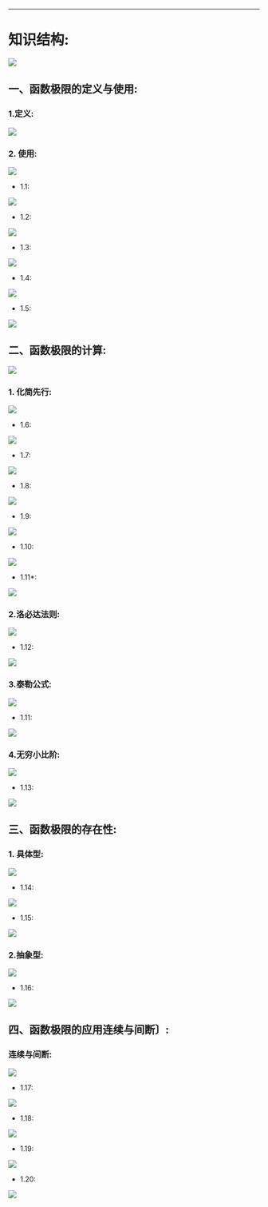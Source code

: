 ---

# 知识结构:[](marginnote3app://note/642989AC-DE0C-4CE6-9653-F4801ECB7B24)

![](https://bu.dusays.com/2023/08/23/64e5a56e0afc9.png)

## 一、函数极限的定义与使用:

### 1.定义:[](marginnote3app://note/20CC957B-FE82-4CBE-91A0-5822E6EAE267)

![](https://bu.dusays.com/2023/08/23/64e5a56fa471f.png)

### 2. 使用:[](marginnote3app://note/E2AB644B-E6D6-4A05-AED5-25610E96A228)

![](https://bu.dusays.com/2023/08/23/64e5a5713970e.png)

- 1.1:[](marginnote3app://note/C95F63E3-43B2-489C-889F-51EC3EFD5AEA)

![](https://bu.dusays.com/2023/08/23/64e5a5729fb7f.png)

- 1.2:[](marginnote3app://note/6EDB20AC-521C-44AF-A8C0-25C3E5AAD802)

![](https://bu.dusays.com/2023/08/23/64e5a573e9031.png)

- 1.3:[](marginnote3app://note/08A3CBDB-EC42-432A-A8BC-E9A417FBEFF3)

![](https://bu.dusays.com/2023/08/23/64e5a575813b2.png)

- 1.4:[](marginnote3app://note/8A3E304D-69E8-46B9-AC2B-DC9573C68B65)

![](https://bu.dusays.com/2023/08/23/64e5a57728f81.png)

- 1.5:[](marginnote3app://note/07D3B87E-2CD5-4A9C-8FD6-EA9CFDFF60B6)

![](https://bu.dusays.com/2023/08/23/64e5a578b9091.png)

## 二、函数极限的计算:[](marginnote3app://note/06BDA9C3-C2D5-42FC-8071-CABEB3A5BE9E)

![](https://bu.dusays.com/2023/08/23/64e5a579e21e8.png)

### 1. 化简先行:[](marginnote3app://note/F17BC438-E52C-41A1-8168-F48FE0850D03)

![](https://bu.dusays.com/2023/08/23/64e5a57b94394.png)

- 1.6:

![](https://bu.dusays.com/2023/08/23/64e5a57d41763.png)

- 1.7:[](marginnote3app://note/B2675284-2865-4C3F-8B39-561159755E73)

![](https://bu.dusays.com/2023/08/23/64e5a57eda2a8.png)

- 1.8:[](marginnote3app://note/2D0C6D78-EF93-4164-B91A-AF7D53598E5A)

![](https://bu.dusays.com/2023/08/23/64e5a5807a1ea.png)

- 1.9:[](marginnote3app://note/FC818E61-A948-40A8-9E84-7C8EA360C2D2)

![](https://bu.dusays.com/2023/08/23/64e5a5823f0e0.png)

- 1.10:[](marginnote3app://note/264C9B72-D908-45B2-BFD9-F1B7233C690A)

![](https://bu.dusays.com/2023/08/23/64e5a5839c38a.png)

- 1.11\*:[](marginnote3app://note/9ED42E41-683F-4159-98CD-11FD08D3E213)

![](https://bu.dusays.com/2023/08/23/64e5a58592a18.png)

### 2.洛必达法则:[](marginnote3app://note/645D9906-D240-421A-8702-A905E99614CE)

![](https://bu.dusays.com/2023/08/23/64e5a5870cf2c.png)

- 1.12:[](marginnote3app://note/6201B9F2-5906-4486-A3C4-04F1CAE0F3F0)

![](https://bu.dusays.com/2023/08/23/64e5a5886862e.png)

### 3.泰勒公式:[](marginnote3app://note/9EA67234-6B29-4AD9-BE3D-8953C17CEC88)

![](https://bu.dusays.com/2023/08/23/64e5a58a9a9eb.png)

- 1.11:[](marginnote3app://note/0F5C49C8-DBC1-4E0E-819B-C6CB87F76C9B)

![](https://bu.dusays.com/2023/08/23/64e5a58c6ceec.png)

### 4.无穷小比阶:[](marginnote3app://note/3383E83D-D112-4C76-B4B2-132850306406)

![](https://bu.dusays.com/2023/08/23/64e5a58ddc827.png)

- 1.13:[](marginnote3app://note/22B93B81-0914-47AD-88ED-9243A861AC35)

![](https://bu.dusays.com/2023/08/23/64e5a58f8b871.png)

## 三、函数极限的存在性:

### 1. 具体型:[](marginnote3app://note/0058BCA7-8B4C-4C04-9BC0-30E768D5A9BC)

![](https://bu.dusays.com/2023/08/23/64e5a590f117d.png)

- 1.14:[](marginnote3app://note/5FFC9EE0-CF40-40F1-8BF1-C97EC4237712)

![](https://bu.dusays.com/2023/08/23/64e5a59273cdc.png)

- 1.15:[](marginnote3app://note/DE9DCCFA-9141-45A3-8007-92FBBFAEA03C)

![](https://bu.dusays.com/2023/08/23/64e5a593c01a8.png)

### 2.抽象型:[](marginnote3app://note/A1740AA5-0FA5-47FE-BB3D-453931F0E582)

![](https://bu.dusays.com/2023/08/23/64e5a5950951d.png)

- 1.16:[](marginnote3app://note/B11079BF-74D4-43DE-AF7A-4FDF39B80F24)

![](https://bu.dusays.com/2023/08/23/64e5a596ae6a3.png)

## 四、函数极限的应用连续与间断〕:

### 连续与间断:[](marginnote3app://note/2CA7D73B-5082-4261-BA51-49AF45F2D642)

![](https://bu.dusays.com/2023/08/23/64e5a59821171.png)

- 1.17:[](marginnote3app://note/30AB162F-E962-4587-AD13-0838B097BC93)

![](https://bu.dusays.com/2023/08/23/64e5a599ab21e.png)

- 1.18:[](marginnote3app://note/E8A62929-156C-4C74-83C0-3AC1B79A8339)

![](https://bu.dusays.com/2023/08/23/64e5a59b28ddc.png)

- 1.19:[](marginnote3app://note/17E2A5FD-3C8A-4E70-B068-1FEFE7EE5F38)

![](https://bu.dusays.com/2023/08/23/64e5a59c9dc97.png)

- 1.20:[](marginnote3app://note/2466A613-1A5E-4992-81E8-AF7A9EC4DD4A)

![](https://bu.dusays.com/2023/08/23/64e5a59e2b1a1.png)
